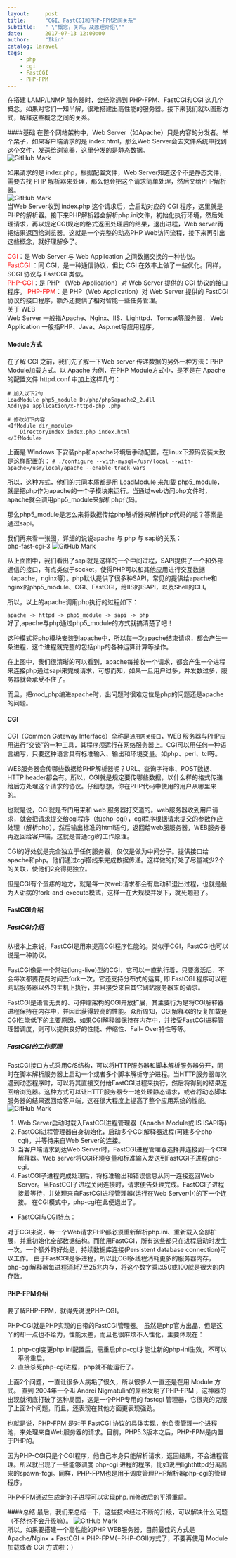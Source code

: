 ```yaml
---
layout:     post
title:      "CGI、FastCGI和PHP-FPM之间关系"
subtitle:   " \"概念，关系，及原理介绍\""
date:       2017-07-13 12:00:00
author:     "Ikin"
catalog: laravel
tags:
    - php
    - cgi
    - FastCGI
    - PHP-FPM
---
```


在搭建 LAMP/LNMP 服务器时，会经常遇到 PHP-FPM、FastCGI和CGI 这几个概念。如果对它们一知半解，很难搭建出高性能的服务器。接下来我们就以图形方式，解释这些概念之间的关系。

####基础
在整个网站架构中，Web Server（如Apache）只是内容的分发者。举个栗子，如果客户端请求的是 index.html，那么Web Server会去文件系统中找到这个文件，发送给浏览器，这里分发的是静态数据。  
![GitHub Mark](http://oschina.online/img/in-post/server-html.png "introduct")

如果请求的是 index.php，根据配置文件，Web Server知道这个不是静态文件，需要去找 PHP 解析器来处理，那么他会把这个请求简单处理，然后交给PHP解析器。  
![GitHub Mark](http://oschina.online/img/in-post/fast-cgi-php-2.png "introduct")  
当Web Server收到 index.php 这个请求后，会启动对应的 CGI 程序，这里就是PHP的解析器。接下来PHP解析器会解析php.ini文件，初始化执行环境，然后处理请求，再以规定CGI规定的格式返回处理后的结果，退出进程，Web server再把结果返回给浏览器。这就是一个完整的动态PHP Web访问流程，接下来再引出这些概念，就好理解多了。

<font color=red>CGI</font>：是 Web Server 与 Web Application 之间数据交换的一种协议。  
<font color=red> FastCGI </font>：同 CGI，是一种通信协议，但比 CGI 在效率上做了一些优化。同样，SCGI 协议与 FastCGI 类似。  
<font color=red>PHP-CGI</font>：是 PHP （Web Application）对 Web Server 提供的 CGI 协议的接口程序。
<font color=red>PHP-FPM</font>：是 PHP（Web Application）对 Web Server 提供的 FastCGI 协议的接口程序，额外还提供了相对智能一些任务管理。  
关于 WEB  
Web Server 一般指Apache、Nginx、IIS、Lighttpd、Tomcat等服务器，
Web Application 一般指PHP、Java、Asp.net等应用程序。
#### Module方式
在了解 CGI 之前，我们先了解一下Web server 传递数据的另外一种方法：PHP Module加载方式。以 Apache 为例，在PHP Module方式中，是不是在 Apache 的配置文件 httpd.conf 中加上这样几句：  

```
# 加入以下2句
LoadModule php5_module D:/php/php5apache2_2.dll
AddType application/x-httpd-php .php

# 修改如下内容
<IfModule dir_module>
    DirectoryIndex index.php index.html
</IfModule>
```

上面是 Windows 下安装php和apache环境后手动配置，在linux下源码安装大致是这样配置的：
`# ./configure --with-mysql=/usr/local --with-apache=/usr/local/apache --enable-track-vars`

所以，这种方式，他们的共同本质都是用 LoadModule 来加载 php5_module，就是把php作为apache的一个子模块来运行。当通过web访问php文件时，apache就会调用php5_module来解析php代码。  

那么php5_module是怎么来将数据传给php解析器来解析php代码的呢？答案是通过sapi。

我们再来看一张图，详细的说说apache 与 php 与 sapi的关系：  
php-fast-cgi-3
![GitHub Mark](http://oschina.online/img/in-post/php-fast-cgi-3.png "introduce") 

从上面图中，我们看出了sapi就是这样的一个中间过程，SAPI提供了一个和外部通信的接口，有点类似于socket，使得PHP可以和其他应用进行交互数据（apache，nginx等）。php默认提供了很多种SAPI，常见的提供给apache和nginx的php5_module、CGI、FastCGI，给IIS的ISAPI，以及Shell的CLI。

所以，以上的apache调用php执行的过程如下：

`apache -> httpd -> php5_module -> sapi -> php`  
好了,apache与php通过php5_module的方式就搞清楚了吧！

这种模式将php模块安装到apache中，所以每一次apache结束请求，都会产生一条进程，这个进程就完整的包括php的各种运算计算等操作。

在上图中，我们很清晰的可以看到，apache每接收一个请求，都会产生一个进程来连接php通过sapi来完成请求，可想而知，如果一旦用户过多，并发数过多，服务器就会承受不住了。

而且，把mod_php编进apache时，出问题时很难定位是php的问题还是apache的问题。
 
 
#### CGI
CGI（Common Gateway Interface）全称是`通用网关接口`，WEB 服务器与PHP应用进行“交谈”的一种工具，其程序须运行在网络服务器上。CGI可以用任何一种语言编写，只要这种语言具有标准输入、输出和环境变量。如php、perl、tcl等。

WEB服务器会传哪些数据给PHP解析器呢？URL、查询字符串、POST数据、HTTP header都会有。所以，CGI就是规定要传哪些数据，以什么样的格式传递给后方处理这个请求的协议。仔细想想，你在PHP代码中使用的用户从哪里来的。

也就是说，CGI就是专门用来和 web 服务器打交道的。web服务器收到用户请求，就会把请求提交给cgi程序（如php-cgi），cgi程序根据请求提交的参数作应处理（解析php），然后输出标准的html语句，返回给web服服务器，WEB服务器再返回给客户端，这就是普通cgi的工作原理。

CGI的好处就是完全独立于任何服务器，仅仅是做为中间分子。提供接口给apache和php。他们通过cgi搭线来完成数据传递。这样做的好处了尽量减少2个的关联，使他们2变得更独立。

但是CGI有个蛋疼的地方，就是每一次web请求都会有启动和退出过程，也就是最为人诟病的fork-and-execute模式，这样一在大规模并发下，就死翘翘了。


#### FastCGI介绍
##### FastCGI介绍
从根本上来说，FastCGI是用来提高CGI程序性能的。类似于CGI，FastCGI也可以说是一种协议。

FastCGI像是一个常驻(long-live)型的CGI，它可以一直执行着，只要激活后，不会每次都要花费时间去fork一次。它还支持分布式的运算, 即 FastCGI 程序可以在网站服务器以外的主机上执行，并且接受来自其它网站服务器来的请求。

FastCGI是语言无关的、可伸缩架构的CGI开放扩展，其主要行为是将CGI解释器进程保持在内存中，并因此获得较高的性能。众所周知，CGI解释器的反复加载是CGI性能低下的主要原因，如果CGI解释器保持在内存中，并接受FastCGI进程管理器调度，则可以提供良好的性能、伸缩性、Fail- Over特性等等。
##### FastCGI的工作原理
FastCGI接口方式采用C/S结构，可以将HTTP服务器和脚本解析服务器分开，同时在脚本解析服务器上启动一个或者多个脚本解析守护进程。当HTTP服务器每次遇到动态程序时，可以将其直接交付给FastCGI进程来执行，然后将得到的结果返回给浏览器。这种方式可以让HTTP服务器专一地处理静态请求，或者将动态脚本服务器的结果返回给客户端，这在很大程度上提高了整个应用系统的性能。  
![GitHub Mark](http://oschina.online/img/in-post/php-fastcgi-4.png "introduce")   
1. Web Server启动时载入FastCGI进程管理器（Apache Module或IIS ISAPI等)
2. FastCGI进程管理器自身初始化，启动多个CGI解释器进程(可建多个php-cgi)，并等待来自Web Server的连接。
3. 当客户端请求到达Web Server时，FastCGI进程管理器选择并连接到一个CGI解释器。Web server将CGI环境变量和标准输入发送到FastCGI子进程php-cgi。
4. FastCGI子进程完成处理后，将标准输出和错误信息从同一连接返回Web Server。当FastCGI子进程关闭连接时，请求便告处理完成。FastCGI子进程接着等待，并处理来自FastCGI进程管理器(运行在Web Server中)的下一个连接。 在CGI模式中，php-cgi在此便退出了。

* FastCGI与CGI特点：

对于CGI来说，每一个Web请求PHP都必须重新解析php.ini、重新载入全部扩展，并重初始化全部数据结构。而使用FastCGI，所有这些都只在进程启动时发生一次。一个额外的好处是，持续数据库连接(Persistent database connection)可以工作。
由于FastCGI是多进程，所以比CGI多线程消耗更多的服务器内存，php-cgi解释器每进程消耗7至25兆内存，将这个数字乘以50或100就是很大的内存数。

#### PHP-FPM介绍
要了解PHP-FPM，就得先说说PHP-CGI。

PHP-CGI就是PHP实现的自带的FastCGI管理器。 虽然是php官方出品，但是这丫的却一点也不给力，性能太差，而且也很麻烦不人性化，主要体现在：

1. php-cgi变更php.ini配置后，需重启php-cgi才能让新的php-ini生效，不可以平滑重启。
2. 直接杀死php-cgi进程，php就不能运行了。

上面2个问题，一直让很多人病垢了很久，所以很多人一直还是在用 Module 方式。 直到 2004年一个叫 Andrei Nigmatulin的屌丝发明了PHP-FPM ，这神器的出现就彻底打破了这种局面，这是一个PHP专用的 fastcgi 管理器，它很爽的克服了上面2个问题，而且，还表现在其他方面更表现强劲。

也就是说，PHP-FPM 是对于 FastCGI 协议的具体实现，他负责管理一个进程池，来处理来自Web服务器的请求。目前，PHP5.3版本之后，PHP-FPM是内置于PHP的。

因为PHP-CGI只是个CGI程序，他自己本身只能解析请求，返回结果，不会进程管理。所以就出现了一些能够调度 php-cgi 进程的程序，比如说由lighthttpd分离出来的spawn-fcgi。同样，PHP-FPM也是用于调度管理PHP解析器php-cgi的管理程序。

PHP-FPM通过生成新的子进程可以实现php.ini修改后的平滑重启。

####总结
最后，我们来总结一下，这些技术经过不断的升级，可以解决什么问题（不然也不会升级嘛）。
![GitHub Mark](http://oschina.online/img/in-post/php-fastcgi-5.png "introduce")  
所以，如果要搭建一个高性能的PHP WEB服务器，目前最佳的方式是Apache/Nginx + FastCGI + PHP-FPM(+PHP-CGI)方式了，不要再使用 Module加载或者 CGI 方式啦：）